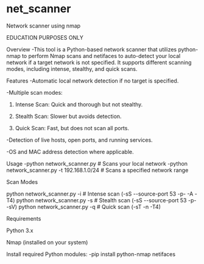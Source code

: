 # net_scanner
Network scanner using nmap

EDUCATION PURPOSES ONLY

Overview
-This tool is a Python-based network scanner that utilizes python-nmap to perform Nmap scans and netifaces to auto-detect your local network if a target network is not specified. It supports different scanning modes, including intense, stealthy, and quick scans.

Features
-Automatic local network detection if no target is specified.

-Multiple scan modes:

  1. Intense Scan: Quick and thorough but not stealthy.

  2. Stealth Scan: Slower but avoids detection.

  3. Quick Scan: Fast, but does not scan all ports.

-Detection of live hosts, open ports, and running services.

-OS and MAC address detection where applicable.

Usage
-python network_scanner.py                # Scans your local network
-python network_scanner.py -t 192.168.1.0/24  # Scans a specified network range

Scan Modes

python network_scanner.py -i      # Intense scan (-sS --source-port 53 -p- -A -T4)
python network_scanner.py -s      # Stealth scan (-sS --source-port 53 -p- -sV)
python network_scanner.py -q      # Quick scan (-sT -n -T4)

Requirements

Python 3.x

Nmap (installed on your system)

Install required Python modules:
-pip install python-nmap netifaces
